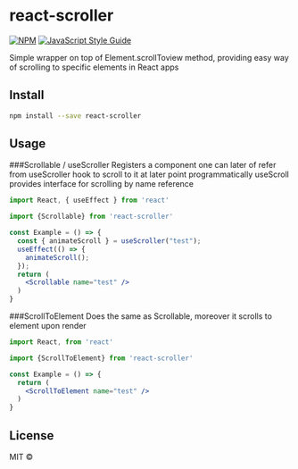 # react-scroller

> 
[![NPM](https://img.shields.io/npm/v/react-scroller.svg)](https://www.npmjs.com/package/react-scroller) [![JavaScript Style Guide](https://img.shields.io/badge/code_style-standard-brightgreen.svg)](https://standardjs.com)

Simple wrapper on top of Element.scrollToview method, providing 
easy way of scrolling to specific elements in React apps

## Install

```bash
npm install --save react-scroller
```

## Usage

###Scrollable / useScroller
Registers a component one can later of refer from useScroller hook
to scroll to it at later point programmatically
useScroll provides interface for scrolling by name reference
```jsx
import React, { useEffect } from 'react'

import {Scrollable} from 'react-scroller'

const Example = () => {
  const { animateScroll } = useScroller("test");
  useEffect(() => {
    animateScroll();
  });
  return (
    <Scrollable name="test" />
  )
}
```
###ScrollToElement
Does the same as Scrollable, moreover it scrolls to element upon render
```jsx
import React, from 'react'

import {ScrollToElement} from 'react-scroller'

const Example = () => {
  return (
    <ScrollToElement name="test" />
  )
}
```

## License

MIT © [](https://github.com/)
